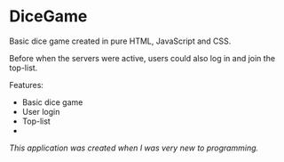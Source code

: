 # DiceGame
Basic dice game created in pure HTML, JavaScript and CSS.

Before when the servers were active, users could also log in and join the top-list. 

Features:
* Basic dice game
* User login
* Top-list
* 

*This application was created when I was very new to programming.*

